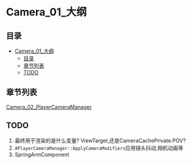 # Camera_01_大纲
## 目录
- [Camera_01_大纲](#camera_01_大纲)
    - [目录](#目录)
    - [章节列表](#章节列表)
    - [TODO](#todo)

## 章节列表
[Camera_02_PlayerCameraManager](Camera_02_PlayerCameraManager.md)  

## TODO
1. 最终用于渲染的是什么变量? ViewTarget,还是CameraCachePrivate.POV?  
2. `APlayerCameraManager::ApplyCameraModifiers`应用镜头抖动,相机动画等  
3. SpringArmComponent  
